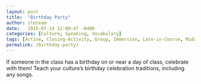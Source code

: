 ```yaml
---
layout: post
title:  "Birthday Party"
author: sleteam
date:   2015-07-24 12:00:47 -0400
categories: [Culture, Speaking, Vocabulary]
tags: [Active, Closing-Activity, Group, Immersion, Late-in-Course, Midway, Opening-Activity, Quick, Realia]
permalink: /birthday-party/
---
```

If someone in the class has a birthday on or near a day of class, celebrate with them! Teach your culture’s birthday celebration traditions, including any songs.